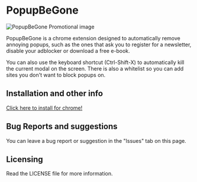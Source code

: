# PopupBeGone

![PopupBeGone Promotional image](https://i.imgur.com/kzmzxMj.png)

PopupBeGone is a chrome extension designed to automatically remove annoying popups, such as the ones that ask you to
register for a newsletter, disable your adblocker or download a free e-book.

You can also use the keyboard shortcut (Ctrl-Shift-X) to automatically kill the current modal on the screen.
There is also a whitelist so you can add sites you don't want to block popups on.

## Installation and other info

[Click here to install for chrome!](https://chrome.google.com/webstore/detail/popupbegone/ndbfglcbdckpoapnkolfekbbdfpcdblj)

## Bug Reports and suggestions

You can leave a bug report or suggestion in the "Issues" tab on this page.

## Licensing

Read the LICENSE file for more information.
